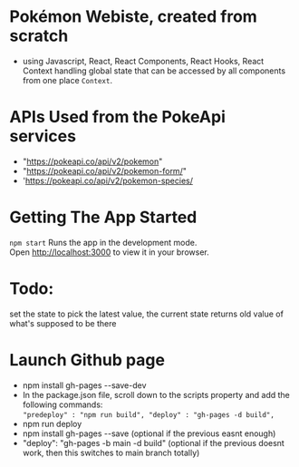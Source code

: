 # Pokémon Webiste, created from scratch </br>
- using Javascript, React, React Components, React Hooks, React Context handling global state that can be accessed by all components from one place ``Context``.

# APIs Used from the PokeApi services
- "https://pokeapi.co/api/v2/pokemon"
- "https://pokeapi.co/api/v2/pokemon-form/"
- 'https://pokeapi.co/api/v2/pokemon-species/

# Getting The App Started
`npm start`
Runs the app in the development mode.\
Open [http://localhost:3000](http://localhost:3000) to view it in your browser.

# Todo:
set the state to pick the latest value, the current state returns old value of what's supposed to be there

# Launch Github page
- npm install gh-pages --save-dev
- In the package.json file, scroll down to the scripts property and add the following commands: </br>
``
"predeploy" : "npm run build",
"deploy" : "gh-pages -d build",
`` </br>
- npm run deploy
- npm install gh-pages --save (optional if the previous easnt enough)
- "deploy": "gh-pages -b main -d build" (optional if the previous doesnt work, then this switches to main branch totally)
